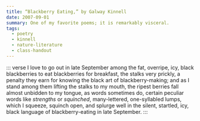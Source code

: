```yaml
---
title: “Blackberry Eating,” by Galway Kinnell
date: 2007-09-01
summary: One of my favorite poems; it is remarkably visceral.
tags:
  - poetry
  - kinnell
  - nature-literature
  - class-handout
---
```


::: verse
    I love to go out in late September
    among the fat, overripe, icy, black blackberries
    to eat blackberries for breakfast,
    the stalks very prickly, a penalty
    they earn for knowing the black art
    of blackberry-making; and as I stand among them
    lifting the stalks to my mouth, the ripest berries
    fall almost unbidden to my tongue,
    as words sometimes do, certain peculiar words
    like *strengths* or *squinched*,
    many-lettered, one-syllabled lumps,
    which I squeeze, squinch open, and splurge well
    in the silent, startled, icy, black language
    of blackberry-eating in late September.
:::
